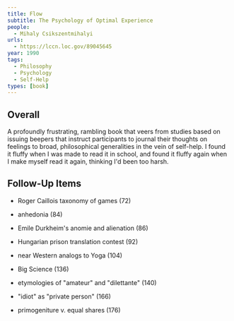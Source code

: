 ```yaml
---
title: Flow
subtitle: The Psychology of Optimal Experience
people:
  - Mihaly Csikszentmihalyi
urls:
  - https://lccn.loc.gov/89045645
year: 1990
tags:
  - Philosophy
  - Psychology
  - Self-Help
types: [book]
---
```


## Overall

A profoundly frustrating, rambling book that veers from studies based on issuing beepers that instruct participants to journal their thoughts on feelings to broad, philosophical generalities in the vein of self-help.  I found it fluffy when I was made to read it in school, and found it fluffy again when I make myself read it again, thinking I'd been too harsh.

## Follow-Up Items

- Roger Caillois taxonomy of games (72)

- anhedonia (84)

- Emile Durkheim's anomie and alienation (86)

- Hungarian prison translation contest (92)

- near Western analogs to Yoga (104)

- Big Science (136)

- etymologies of "amateur" and "dilettante" (140)

- "idiot" as "private person" (166)

- primogeniture v. equal shares (176)
